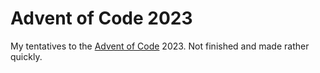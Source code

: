 # Advent of Code 2023

My tentatives to the [Advent of Code](https://adventofcode.com/) 2023. Not finished and made rather quickly.

